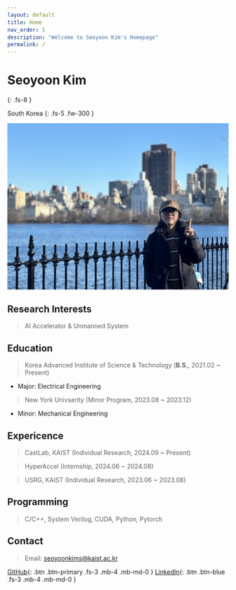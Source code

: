 ```yaml
---
layout: default
title: Home
nav_order: 1
description: "Welcome to Seoyoon Kim's Homepage"
permalink: /
---
```


# Seoyoon Kim
{: .fs-8 }

South Korea
{: .fs-5 .fw-300 }

![ex_screenshot](./assets/images/me2.jpg)  


## Research Interests  

> AI Accelerator & Unmanned System


## Education  
> Korea Advanced Institute of Science & Technology (**B.S.**, 2021.02 ~ Present)
 - Major: Electrical Engineering  

> New York Univserity (Minor Program, 2023.08 ~ 2023.12) 
 - Minor: Mechanical Engineering  


## Expericence  
> CastLab, KAIST (Individual Research, 2024.09 ~ Present)  

> HyperAccel (Internship, 2024.06 ~ 2024.08)  

> USRG, KAIST (Individual Research, 2023.06 ~ 2023.08)   


## Programming  

> C/C++, System Verilog, CUDA, Python, Pytorch  


## Contact  

> Email: seoyoonkims@kaist.ac.kr  

[GitHub][GitHub]{: .btn .btn-primary .fs-3 .mb-4 .mb-md-0 }
[LinkedIn][LinkedIn]{: .btn .btn-blue .fs-3 .mb-4 .mb-md-0 }

[Posts]: https://seoyoonkims.github.io/docs/posts/  
[Paper Review]: https://seoyoonkims.github.io/docs/paper_review/  
[HyperAccel]: https://seoyoonkims.github.io/docs/HyperAccel/  
[GitHub]: https://github.com/seoyoonkims/
[LinkedIn]: https://www.linkedin.com/in/kim-seoyoon-9085b3319/